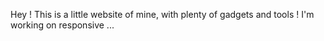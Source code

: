 Hey ! This is a little website of mine, with plenty of gadgets and tools ! I'm working on responsive ...
